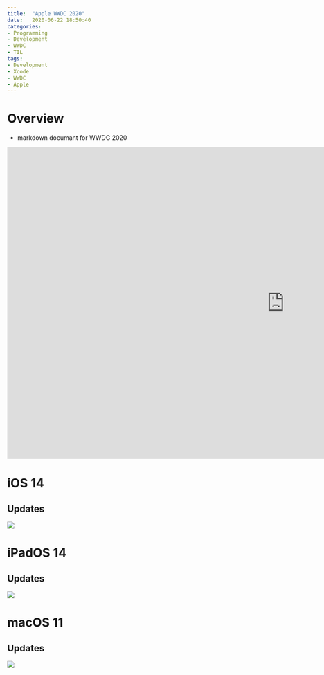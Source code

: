 ```yaml
---
title:  "Apple WWDC 2020"
date:   2020-06-22 18:50:40
categories:
- Programming
- Development
- WWDC
- TIL
tags:
- Development
- Xcode
- WWDC
- Apple
---
```

# Overview
* markdown documant for WWDC 2020

<iframe width="1280" height="720" src="https://www.youtube.com/embed/GEZhD3J89ZE" frameborder="0" allow="autoplay; encrypted-media" allowfullscreen></iframe>

# iOS 14
## Updates
<img src="https://i.imgur.com/HGwiuAV.jpg">

# iPadOS 14
## Updates
<img src="https://i.imgur.com/lPOw7x3.jpg">

# macOS 11
## Updates
<img src="https://i.imgur.com/1jbMjHy.jpg">
